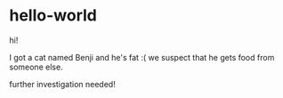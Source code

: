 # hello-world

hi!

I got a cat named Benji and he's fat :(
we suspect that he gets food from someone else.

further investigation needed!
